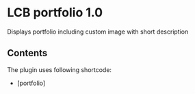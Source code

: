 # LCB portfolio 1.0

Displays portfolio including custom image with short description

## Contents

The plugin uses following shortcode:

* [portfolio]